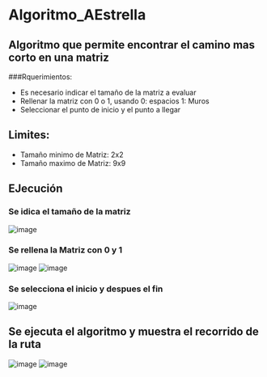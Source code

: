 # Algoritmo_AEstrella
## Algoritmo que permite encontrar el camino mas corto en una matriz
###Rquerimientos: 
- Es necesario indicar el tamaño de la matriz a evaluar
- Rellenar la matriz con 0 o 1, usando 0: espacios 1: Muros
- Seleccionar el punto de inicio y el punto a llegar
## Limites: 
- Tamaño minimo de Matriz:  2x2
- Tamaño maximo de Matriz: 9x9

## EJecución
### Se idica el tamaño de la matriz
![image](https://github.com/B-mtz/Algoritmo_AEstrella/assets/127165596/c54d9036-b900-4f08-a573-9be2dcad889e)
### Se rellena la Matriz con 0 y 1
![image](https://github.com/B-mtz/Algoritmo_AEstrella/assets/127165596/3306600c-b1aa-4d64-bb26-370fede0ee20)
![image](https://github.com/B-mtz/Algoritmo_AEstrella/assets/127165596/ca412a1f-6573-4002-9f83-3c03d22a4538)

### Se selecciona el inicio y despues el fin
![image](https://github.com/B-mtz/Algoritmo_AEstrella/assets/127165596/e81de129-6dab-4aea-b83e-1e8043924d39)

## Se ejecuta el algoritmo y muestra el recorrido de la ruta
![image](https://github.com/B-mtz/Algoritmo_AEstrella/assets/127165596/32f8c5e1-f806-4fd6-97b4-5dc4571f80f3)
![image](https://github.com/B-mtz/Algoritmo_AEstrella/assets/127165596/bfe79f21-32ab-4fee-89bf-cfd3f5bfbb68)


